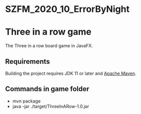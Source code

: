 # SZFM_2020_10_ErrorByNight

# Three in a row game

The Three in a row board game in JavaFX.

## Requirements

Building the project requires JDK 11 or later and [Apache Maven](https://maven.apache.org/).

## Commands in game folder

- mvn package
- java -jar ./target/ThreeInARow-1.0.jar
